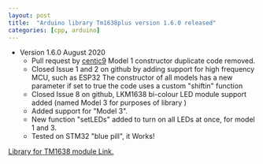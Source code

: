 ```yaml
---
layout: post
title:  "Arduino library Tm1638plus version 1.6.0 released"
categories: [cpp, arduino]
---
```


* Version  1.6.0 August 2020
	* Pull request by [centic9](https://github.com/centic9) Model 1 constructor duplicate code removed.
	* Closed  Issue 1 and 2 on github by adding support for high frequency MCU, such as ESP32
	The constructor of all models has a new parameter if set to true the code uses a custom  "shiftin" function
	* Closed Issue 8 on github, LKM1638 bi-colour LED module support added (named Model 3 for purposes of library )
	* Added support for "Model 3". 
	* New function "setLEDs" added to turn on all LEDs at once, for model 1 and 3.
	* Tested on STM32 "blue pill", it Works!

[Library for TM1638 module Link.](https://github.com/gavinlyonsrepo/TM1638plus)
